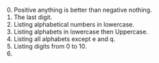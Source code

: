 0. Positive anything is better than negative nothing.
1. The last digit.
2. Listing alphabetical numbers in lowercase.
3. Listing alphabets in lowercase then Uppercase.
4. Listing all alphabets except e and q.
5.  Listing digits from 0 to 10.
6.     
